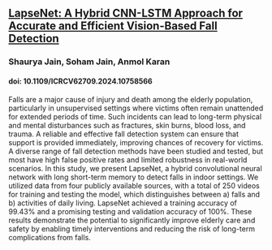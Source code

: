 ## [LapseNet: A Hybrid CNN-LSTM Approach for Accurate and Efficient Vision-Based Fall Detection](https://ieeexplore.ieee.org/document/10758566)
### Shaurya Jain, Soham Jain, Anmol Karan
#### doi: 10.1109/ICRCV62709.2024.10758566

Falls are a major cause of injury and death among the elderly population, particularly in unsupervised settings where victims often remain unattended for extended periods of time. Such incidents can lead to long-term physical and mental disturbances such as fractures, skin burns, blood loss, and trauma. A reliable and effective fall detection system can ensure that support is provided immediately, improving chances of recovery for victims. A diverse range of fall detection methods have been studied and tested, but most have high false positive rates and limited robustness in real-world scenarios. In this study, we present LapseNet, a hybrid convolutional neural network with long short-term memory to detect falls in indoor settings. We utilized data from four publicly available sources, with a total of 250 videos for training and testing the model, which distinguishes between a) falls and b) activities of daily living. LapseNet achieved a training accuracy of 99.43% and a promising testing and validation accuracy of 100%. These results demonstrate the potential to significantly improve elderly care and safety by enabling timely interventions and reducing the risk of long-term complications from falls.

